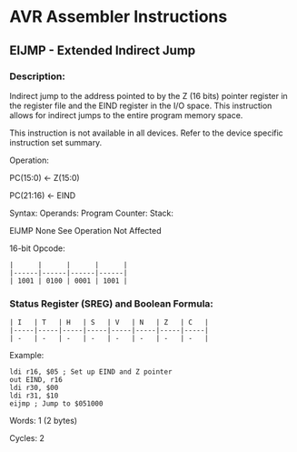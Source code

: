 AVR Assembler Instructions
==========================

EIJMP - Extended Indirect Jump
------------------------------

### <a href="" id="N1548A"></a> Description:

Indirect jump to the address pointed to by the Z (16 bits) pointer register in the register file and the EIND register in the I/O space. This instruction allows for indirect jumps to the entire program memory space.

This instruction is not available in all devices. Refer to the device specific instruction set summary.

Operation:

PC(15:0) ← Z(15:0)

PC(21:16) ← EIND

Syntax: Operands: Program Counter: Stack:

EIJMP None See Operation Not Affected

16-bit Opcode:

```
|      |      |      |      |
|------|------|------|------|
| 1001 | 0100 | 0001 | 1001 |
```
### <a href="" id="N154C1"></a> Status Register (SREG) and Boolean Formula:

```
| I   | T   | H   | S   | V   | N   | Z   | C   |
|-----|-----|-----|-----|-----|-----|-----|-----|
| -   | -   | -   | -   | -   | -   | -   | -   |
```
Example:

``` programlisting
ldi r16, $05 ; Set up EIND and Z pointer
out EIND, r16
ldi r30, $00
ldi r31, $10
eijmp ; Jump to $051000
```

Words: 1 (2 bytes)

Cycles: 2

